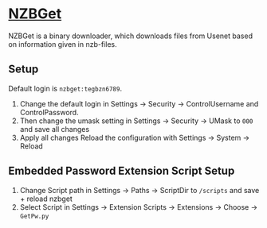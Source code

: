 # [NZBGet](https://github.com/nzbgetcom/nzbget)

NZBGet is a binary downloader, which downloads files from Usenet based on information given in nzb-files.

## Setup

Default login is `nzbget:tegbzn6789`.

1. Change the default login in Settings -> Security -> ControlUsername and ControlPassword.
2. Then change the umask setting in Settings -> Security -> UMask to `000` and save all changes
3. Apply all changes Reload the configuration with Settings -> System -> Reload

## Embedded Password Extension Script Setup

1. Change Script path in Settings -> Paths -> ScriptDir to `/scripts` and save + reload nzbget
2. Select Script in Settings -> Extension Scripts -> Extensions -> Choose -> `GetPw.py`
